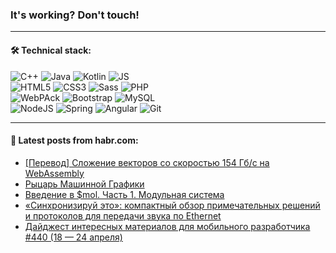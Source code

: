 ### It's working? Don't touch!

---

#### 🛠️ Technical stack:

![C++](https://img.shields.io/badge/C++-informational?logo=c%2B%2B&style=flat&logoColor=white&color=9C033A)
![Java](https://img.shields.io/badge/Java-informational?logo=java&style=flat&logoColor=white&color=007396)
![Kotlin](https://img.shields.io/badge/Kotlin-informational?logo=Kotlin&style=flat&logoColor=white&color=0095D5)
![JS](https://img.shields.io/badge/JS-informational?logo=javaScript&style=flat&logoColor=black&color=F7Df1E) <br>
![HTML5](https://img.shields.io/badge/HTML5-informational?logo=html5&style=flat&logoColor=white&color=E34F26)
![CSS3](https://img.shields.io/badge/CSS3-informational?logo=css3&style=flat&logoColor=white&color=157286)
![Sass](https://img.shields.io/badge/Saas-informational?logo=sass&style=flat&logoColor=white&color=hotpink)
![PHP](https://img.shields.io/badge/PHP-informational?logo=php&style=flat&logoColor=white&color=777BB4) <br>
![WebPAck](https://img.shields.io/badge/WebPack-informational?logo=webPack&style=flat&logoColor=white&color=FF6F00)
![Bootstrap](https://img.shields.io/badge/Bootstrap-informational?logo=Bootstrap&style=flat&logoColor=white&color=7952B3)
![MySQL](https://img.shields.io/badge/MySQL-informational?logo=MySQL&style=flat&logoColor=white&color=00f) <br>
![NodeJS](https://img.shields.io/badge/NodeJS-informational?logo=node.js&style=flat&logoColor=white&color=43853D)
![Spring](https://img.shields.io/badge/Spring-informational?logo=Spring&style=flat&logoColor=white&color=0A9EDC)
![Angular](https://img.shields.io/badge/Vue-informational?logo=vue.js&style=flat&logoColor=white&color=red)
![Git](https://img.shields.io/badge/Git-informational?logo=git&style=flat&logoColor=white&color=darkorange)

___

#### 💬 Latest posts from habr.com:

<!-- BLOG-POST-LIST:START -->
- [[Перевод] Сложение векторов со скоростью 154 Гб/с на WebAssembly](https://habr.com/ru/post/662686/?utm_source=habrahabr&utm_medium=rss&utm_campaign=662686)
- [Рыцарь Машинной Графики](https://habr.com/ru/post/662684/?utm_source=habrahabr&utm_medium=rss&utm_campaign=662684)
- [Введение в $mol. Часть 1. Модульная система](https://habr.com/ru/post/662680/?utm_source=habrahabr&utm_medium=rss&utm_campaign=662680)
- [«Синхронизируй это»: компактный обзор примечательных решений и протоколов для передачи звука по Ethernet](https://habr.com/ru/post/662537/?utm_source=habrahabr&utm_medium=rss&utm_campaign=662537)
- [Дайджест интересных материалов для мобильного разработчика #440 &lpar;18 — 24 апреля&rpar;](https://habr.com/ru/post/662668/?utm_source=habrahabr&utm_medium=rss&utm_campaign=662668)
<!-- BLOG-POST-LIST:END -->
